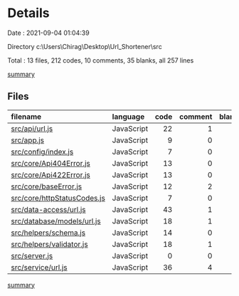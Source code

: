 # Details

Date : 2021-09-04 01:04:39

Directory c:\Users\Chirag\Desktop\Url_Shortener\src

Total : 13 files,  212 codes, 10 comments, 35 blanks, all 257 lines

[summary](results.md)

## Files
| filename | language | code | comment | blank | total |
| :--- | :--- | ---: | ---: | ---: | ---: |
| [src/api/url.js](/src/api/url.js) | JavaScript | 22 | 1 | 5 | 28 |
| [src/app.js](/src/app.js) | JavaScript | 9 | 0 | 3 | 12 |
| [src/config/index.js](/src/config/index.js) | JavaScript | 7 | 0 | 2 | 9 |
| [src/core/Api404Error.js](/src/core/Api404Error.js) | JavaScript | 13 | 0 | 2 | 15 |
| [src/core/Api422Error.js](/src/core/Api422Error.js) | JavaScript | 13 | 0 | 2 | 15 |
| [src/core/baseError.js](/src/core/baseError.js) | JavaScript | 12 | 2 | 1 | 15 |
| [src/core/httpStatusCodes.js](/src/core/httpStatusCodes.js) | JavaScript | 7 | 0 | 1 | 8 |
| [src/data-access/url.js](/src/data-access/url.js) | JavaScript | 43 | 1 | 4 | 48 |
| [src/database/models/url.js](/src/database/models/url.js) | JavaScript | 18 | 1 | 4 | 23 |
| [src/helpers/schema.js](/src/helpers/schema.js) | JavaScript | 14 | 0 | 4 | 18 |
| [src/helpers/validator.js](/src/helpers/validator.js) | JavaScript | 18 | 1 | 2 | 21 |
| [src/server.js](/src/server.js) | JavaScript | 0 | 0 | 1 | 1 |
| [src/service/url.js](/src/service/url.js) | JavaScript | 36 | 4 | 4 | 44 |

[summary](results.md)